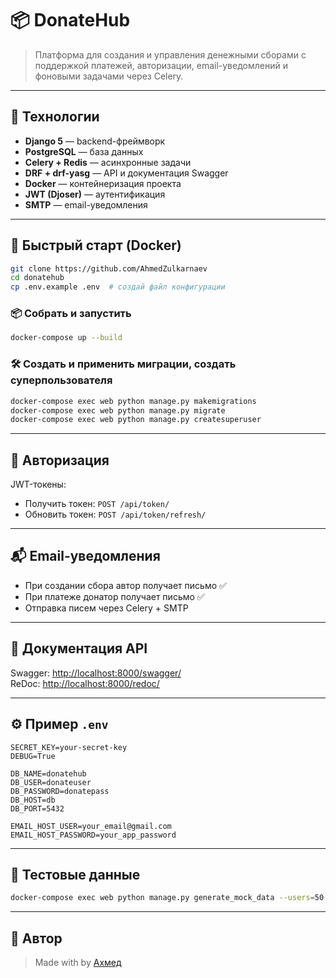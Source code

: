 # 📦 DonateHub

> Платформа для создания и управления денежными сборами с поддержкой платежей, авторизации, email-уведомлений и фоновыми задачами через Celery.

---

## 🚀 Технологии

- **Django 5** — backend-фреймворк
- **PostgreSQL** — база данных
- **Celery + Redis** — асинхронные задачи
- **DRF + drf-yasg** — API и документация Swagger
- **Docker** — контейнеризация проекта
- **JWT (Djoser)** — аутентификация
- **SMTP** — email-уведомления

---

## 🐳 Быстрый старт (Docker)

```bash
git clone https://github.com/AhmedZulkarnaev
cd donatehub
cp .env.example .env  # создай файл конфигурации
```

### 📦 Собрать и запустить
```bash
docker-compose up --build
```

### 🛠 Создать и применить миграции, создать суперпользователя
```bash
docker-compose exec web python manage.py makemigrations
docker-compose exec web python manage.py migrate
docker-compose exec web python manage.py createsuperuser
```

---

## 🔑 Авторизация

JWT-токены:
- Получить токен: `POST /api/token/`
- Обновить токен: `POST /api/token/refresh/`

---

## 📬 Email-уведомления

- При создании сбора автор получает письмо ✅
- При платеже донатор получает письмо ✅
- Отправка писем через Celery + SMTP

---

## 📘 Документация API

Swagger: [http://localhost:8000/swagger/](http://localhost:8000/swagger/)  
ReDoc: [http://localhost:8000/redoc/](http://localhost:8000/redoc/)

---

## ⚙️ Пример `.env`

```dotenv
SECRET_KEY=your-secret-key
DEBUG=True

DB_NAME=donatehub
DB_USER=donateuser
DB_PASSWORD=donatepass
DB_HOST=db
DB_PORT=5432

EMAIL_HOST_USER=your_email@gmail.com
EMAIL_HOST_PASSWORD=your_app_password
```

---

## 🧪 Тестовые данные

```bash
docker-compose exec web python manage.py generate_mock_data --users=50 --collects=100 --payments=300
```

---

## 👤 Автор

> Made with by [Ахмед](https://github.com/AhmedZulkarnaev)

